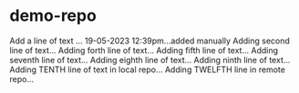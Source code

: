 # demo-repo
Add a line of text ... 19-05-2023 12:39pm...added manually
Adding second line of text...
Adding forth line of text...
Adding fifth line of text...
Adding seventh line of text...
Adding eighth line of text...
Adding ninth line of text...
Adding TENTH line of text in local repo...
Adding TWELFTH line in remote repo...
